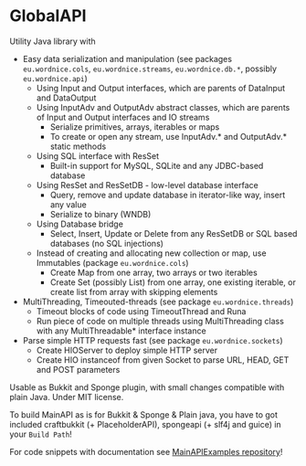  GlobalAPI
===========

Utility Java library with

* Easy data serialization and manipulation (see packages `eu.wordnice.cols`, `eu.wordnice.streams`, `eu.wordnice.db.*`, possibly `eu.wordnice.api`)
	* Using Input and Output interfaces, which are parents of DataInput and DataOutput
	* Using InputAdv and OutputAdv abstract classes, which are parents of Input and Output interfaces and IO streams
		* Serialize primitives, arrays, iterables or maps
		* To create or open any stream, use InputAdv.* and OutputAdv.* static methods
	* Using SQL interface with ResSet
		* Built-in support for MySQL, SQLite and any JDBC-based database
	* Using ResSet and ResSetDB - low-level database interface
		* Query, remove and update database in iterator-like way, insert any value
		* Serialize to binary (WNDB)
	* Using Database bridge
		* Select, Insert, Update or Delete from any ResSetDB or SQL based databases (no SQL injections)
	* Instead of creating and allocating new collection or map, use Immutables (package `eu.wordnice.cols`)
		* Create Map from one array, two arrays or two iterables
		* Create Set (possibly List) from one array, one existing iterable, or create list from array with skipping elements
* MultiThreading, Timeouted-threads (see package `eu.wordnice.threads`)
	* Timeout blocks of code using TimeoutThread and Runa
	* Run piece of code on multiple threads using MultiThreading class with any MultiThreadable* interface instance
* Parse simple HTTP requests fast (see package `eu.wordnice.sockets`)
	* Create HIOServer to deploy simple HTTP server
	* Create HIO instanceof from given Socket to parse URL, HEAD, GET and POST parameters

Usable as Bukkit and Sponge plugin, with small changes compatible with plain Java. Under MIT license.

To build MainAPI as is for Bukkit & Sponge & Plain java, you have to got included craftbukkit (+ PlaceholderAPI), spongeapi (+ slf4j and guice) in your `Build Path`!

For code snippets with documentation see [MainAPIExamples repository](//github.com/wordnice/MainAPIExamples)!

